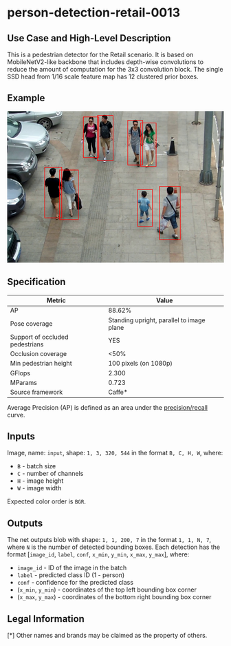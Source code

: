 # person-detection-retail-0013

## Use Case and High-Level Description

This is a pedestrian detector for the Retail scenario. It is based on MobileNetV2-like
backbone that includes depth-wise convolutions to reduce the amount of
computation for the 3x3 convolution block. The single SSD head from 1/16 scale
feature map has 12 clustered prior boxes.

## Example

![](./assets/person-detection-retail-0013.png)

## Specification

| Metric                          | Value                                     |
|---------------------------------|-------------------------------------------|
| AP                              | 88.62%                                    |
| Pose coverage                   | Standing upright, parallel to image plane |
| Support of occluded pedestrians | YES                                       |
| Occlusion coverage              | <50%                                      |
| Min pedestrian height           | 100 pixels (on 1080p)                     |
| GFlops                          | 2.300                                     |
| MParams                         | 0.723                                     |
| Source framework                | Caffe\*                                   |

Average Precision (AP) is defined as an area under
the [precision/recall](https://en.wikipedia.org/wiki/Precision_and_recall)
curve.

## Inputs

Image, name: `input`, shape: `1, 3, 320, 544` in the format `B, C, H, W`, where:

- `B` - batch size
- `C` - number of channels
- `H` - image height
- `W` - image width

Expected color order is `BGR`.

## Outputs

The net outputs blob with shape: `1, 1, 200, 7` in the format `1, 1, N, 7`, where `N` is the number of detected
bounding boxes. Each detection has the format [`image_id`, `label`, `conf`, `x_min`, `y_min`, `x_max`, `y_max`], where:

- `image_id` - ID of the image in the batch
- `label` - predicted class ID (1 - person)
- `conf` - confidence for the predicted class
- (`x_min`, `y_min`) - coordinates of the top left bounding box corner
- (`x_max`, `y_max`) - coordinates of the bottom right bounding box corner

## Legal Information
[*] Other names and brands may be claimed as the property of others.
